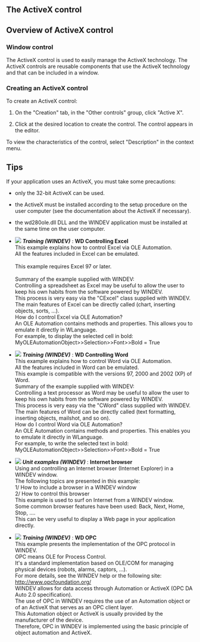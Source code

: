


## The ActiveX control
			



<a name="NOTE1"></a>
<a name="NOTE1_1"></a>


## Overview of ActiveX control
<a name="overview_activex_control_ELTTEXTE000097"></a>


### Window control
<a name="window_control_ELTPARAGRAPHE000011"></a>

The ActiveX control is used to easily manage the ActiveX technology. The ActiveX controls are reusable components that use the ActiveX technology and that can be included in a window.


### Creating an ActiveX control
<a name="creating_activex_control_ELTPARAGRAPHE000016"></a>

To create an ActiveX control: 

1. On the "Creation" tab, in the "Other controls" group, click "Active X".

2. Click at the desired location to create the control. The control appears in the editor.




To view the characteristics of the control, select "Description" in the context menu.

<a name="NOTE2"></a>
<a name="NOTE2_1"></a>


## Tips
<a name="tips_ELTTEXTE000127"></a>
If your application uses an ActiveX, you must take some precautions:

- only the 32-bit ActiveX can be used.

- the ActiveX must be installed according to the setup procedure on the user computer (see the documentation about the ActiveX if necessary).

- the wd280ole.dll DLL and the WINDEV application must be installed at the same time on the user computer.





- ![](https://doc.pcsoft.fr/en-US/images/image.awp?langid=3&name=WDControllingExcel.gif) ***Training (WINDEV)*** : **WD Controlling Excel** <br>This example explains how to control Excel via OLE Automation.<br>All the features included in Excel can be emulated.<br><br>This example requires Excel 97 or later. <br><br>Summary of the example supplied with WINDEV:	<br>Controlling a spreadsheet as Excel may be useful to allow the user to keep his own habits from the software powered by WINDEV.<br>This process is very easy via the "CExcel" class supplied with WINDEV.<br>The main features of Excel can be directly called (chart, inserting objects, sorts, ...).<br>How do I control Excel via OLE Automation?<br>An OLE Automation contains methods and properties. This allows you to emulate it directly in WLanguage.<br>For example, to display the selected cell in bold:<br>MyOLEAutomationObject>>Selection>>Font>>Bold = True
- ![](https://doc.pcsoft.fr/en-US/images/image.awp?langid=3&name=WDControllingWord.gif) ***Training (WINDEV)*** : **WD Controlling Word** <br>This example explains how to control Word via OLE Automation.<br>All the features included in Word can be emulated.<br>This example is compatible with the versions 97, 2000 and 2002 (XP) of Word. <br>Summary of the example supplied with WINDEV:	<br>Controlling a text processor as Word may be useful to allow the user to keep his own habits from the software powered by WINDEV.<br>This process is very easy via the "CWord" class supplied with WINDEV.<br>The main features of Word can be directly called (text formatting, inserting objects, mailshot, and so on).<br>How do I control Word via OLE Automation?<br>An OLE Automation contains methods and properties. This enables you to emulate it directly in WLanguage.<br>For example, to write the selected text in bold:<br>MyOLEAutomationObject>>Selection>>Font>>Bold = True
- ![](https://doc.pcsoft.fr/en-US/images/image.awp?langid=3&name=Internetbrowser.gif) ***Unit examples (WINDEV)*** : **Internet browser** <br>Using and controlling an Internet browser (Internet Explorer) in a WINDEV window.<br>The following topics are presented in this example:<br>1/ How to include a browser in a WINDEV window<br>2/ How to control this browser<br>This example is used to surf on Internet from a WINDEV window.<br>Some common browser features have been used: Back, Next, Home, Stop, ....<br>This can be very useful to display a Web page in your application directly.
- ![](https://doc.pcsoft.fr/en-US/images/image.awp?langid=3&name=WDOPC.gif) ***Training (WINDEV)*** : **WD OPC** <br>This example presents the implementation of the OPC protocol in WINDEV.<br>OPC means OLE for Process Control.<br>It's a standard implementation based on OLE/COM for managing physical devices (robots, alarms, captors, ...).<br>For more details, see the WINDEV help or the following site: http://www.opcfoundation.org/<br>WINDEV allows for data access through Automation or ActiveX (OPC DA Auto 2.0 specification). <br>The use of OPC in WINDEV requires the use of an Automation object or of an ActiveX that serves as an OPC client layer.<br>This Automation object or ActiveX is usually provided by the manufacturer of the device.<br>Therefore, OPC in WINDEV is implemented using the basic principle of object automation and ActiveX.


